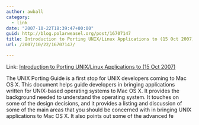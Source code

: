 ```yaml
---
author: awball
category:
  - link
date: "2007-10-22T18:39:47+00:00"
guid: http://blog.polarweasel.org/post/16707147
title: Introduction to Porting UNIX/Linux Applications to (15 Oct 2007)
url: /2007/10/22/16707147/

---
```

Link: [Introduction to Porting UNIX/Linux Applications to (15 Oct 2007)](http://RootPrompt.org/article.php3?article=11289)

The UNIX Porting Guide is a first stop for UNIX developers coming to Mac OS X. This document helps guide developers in bringing applications written for UNIX-based operating systems to Mac OS X. It provides the background needed to understand the operating system. It touches on some of the design decisions, and it provides a listing and discussion of some of the main areas that you should be concerned with in bringing UNIX applications to Mac OS X. It also points out some of the advanced fe
